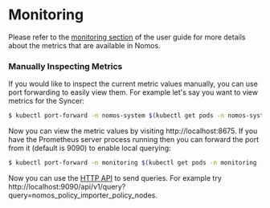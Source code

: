 # Monitoring

Please refer to the [monitoring section](monitoring_and_debugging.md) of the user guide for more
details about the metrics that are available in Nomos.

### Manually Inspecting Metrics

If you would like to inspect the current metric values manually, you can use
port forwarding to easily view them. For example let's say you want to view
metrics for the Syncer:

```bash
$ kubectl port-forward -n nomos-system $(kubectl get pods -n nomos-system -l app=syncer -o jsonpath='{.items[0].metadata.name}') 8675
```

Now you can view the metric values by visiting http://localhost:8675. If you
have the Prometheus server process running then you can forward the port from it
(default is 9090) to enable local querying:

```bash
$ kubectl port-forward -n monitoring $(kubectl get pods -n monitoring -l app=prometheus -o jsonpath='{.items[0].metadata.name}') 9090
```

Now you can use the [HTTP
API](https://prometheus.io/docs/prometheus/latest/querying/api/) to send
queries. For example try
http://localhost:9090/api/v1/query?query=nomos_policy_importer_policy_nodes.

